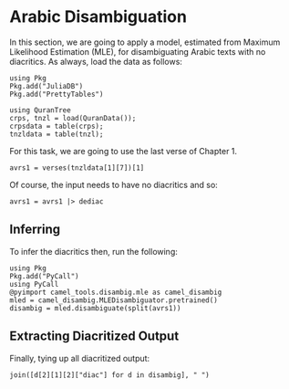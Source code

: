 Arabic Disambiguation
=========
In this section, we are going to apply a model, estimated from Maximum Likelihood Estimation (MLE), for disambiguating Arabic texts with no diacritics.
As always, load the data as follows:
```@setup abc
using Pkg
Pkg.add("JuliaDB")
Pkg.add("PrettyTables")
```
```@repl abc
using QuranTree
crps, tnzl = load(QuranData());
crpsdata = table(crps);
tnzldata = table(tnzl);
```
For this task, we are going to use the last verse of Chapter 1.
```@repl abc
avrs1 = verses(tnzldata[1][7])[1]
```
Of course, the input needs to have no diacritics and so:
```@repl abc
avrs1 = avrs1 |> dediac
```
## Inferring
To infer the diacritics then, run the following:
```@repl abc
using Pkg
Pkg.add("PyCall")
using PyCall
@pyimport camel_tools.disambig.mle as camel_disambig
mled = camel_disambig.MLEDisambiguator.pretrained()
disambig = mled.disambiguate(split(avrs1))
```
## Extracting Diacritized Output
Finally, tying up all diacritized output:
```@repl abc
join([d[2][1][2]["diac"] for d in disambig], " ")
```